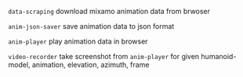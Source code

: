 `data-scraping` download mixamo animation data from brwoser

`anim-json-saver` save animation data to json format

`anim-player` play animation data in browser

`video-recorder` take screenshot from `anim-player` for given humanoid-model, animation, elevation, azimuth, frame